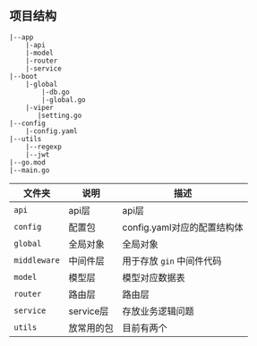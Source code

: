 ## 项目结构
```shell
|--app
    |-api
    |-model
    |-router
    |-service
|--boot
    |-global
        |-db.go
        |-global.go
    |-viper
       |setting.go
|--config
    |-config.yaml
|--utils
    |--regexp  
    |--jwt
|--go.mod
|--main.go 
```


| 文件夹       | 说明       | 描述                 |
| ------------ |----------|--------------------|
| `api`        | api层     | api层               |
| `config`     | 配置包      | config.yaml对应的配置结构体 |
| `global`     | 全局对象     | 全局对象               |
| `middleware` | 中间件层     | 用于存放 `gin` 中间件代码  |
| `model`      | 模型层      | 模型对应数据表            |  |
| `router`     | 路由层      | 路由层                |
| `service`    | service层 | 存放业务逻辑问题           |
| `utils`     | 放常用的包    | 目前有两个              |


